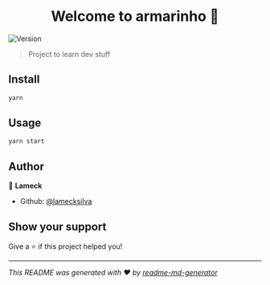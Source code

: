 <h1 align="center">Welcome to armarinho 👋</h1>
<p>
  <img alt="Version" src="https://img.shields.io/badge/version-0.1.0-blue.svg?cacheSeconds=2592000" />
</p>

> Project to learn dev stuff

## Install

```sh
yarn
```

## Usage

```sh
yarn start
```

## Author

👤 **Lameck**

- Github: [@lamecksilva](https://github.com/lamecksilva)

## Show your support

Give a ⭐️ if this project helped you!

---

_This README was generated with ❤️ by [readme-md-generator](https://github.com/kefranabg/readme-md-generator)_

